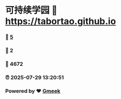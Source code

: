 # 可持续学园 :link: https://tabortao.github.io 
### :page_facing_up: [5](https://tabortao.github.io/tag.html) 
### :speech_balloon: 2 
### :hibiscus: 4672 
### :alarm_clock: 2025-07-29 13:20:51 
### Powered by :heart: [Gmeek](https://github.com/Meekdai/Gmeek)
